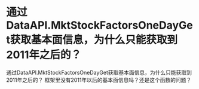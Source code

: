 # 通过DataAPI.MktStockFactorsOneDayGet获取基本面信息，为什么只能获取到2011年之后的？

通过DataAPI.MktStockFactorsOneDayGet获取基本面信息，为什么只能获取到2011年之后的？
框架里没有2011年以后的基本面信息吗？还是这个函数的问题？